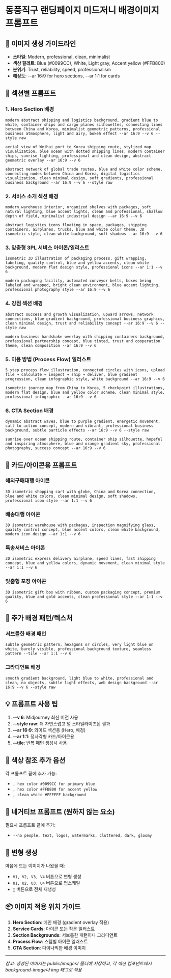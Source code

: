 # 동풍직구 랜딩페이지 미드저니 배경이미지 프롬프트

## 🎨 이미지 생성 가이드라인
- **스타일**: Modern, professional, clean, minimalist
- **색상 팔레트**: Blue (#0099CC), White, Light gray, Accent yellow (#FFB800)
- **분위기**: Trust, reliability, speed, professionalism
- **해상도**: --ar 16:9 for hero sections, --ar 1:1 for cards

## 📸 섹션별 프롬프트

### 1. Hero Section 배경
```
modern abstract shipping and logistics background, gradient blue to white, container ships and cargo planes silhouettes, connecting lines between China and Korea, minimalist geometric patterns, professional business atmosphere, light and airy, bokeh effect --ar 16:9 --v 6 --style raw
```

```
aerial view of Weihai port to Korea shipping route, stylized map visualization, blue ocean with dotted shipping lines, modern container ships, sunrise lighting, professional and clean design, abstract geometric overlay --ar 16:9 --v 6
```

```
abstract network of global trade routes, blue and white color scheme, connecting nodes between China and Korea, digital logistics visualization, clean minimal design, soft gradients, professional business background --ar 16:9 --v 6 --style raw
```

### 2. 서비스 소개 섹션 배경
```
modern warehouse interior, organized shelves with packages, soft natural lighting, blue accent lights, clean and professional, shallow depth of field, minimalist industrial design --ar 16:9 --v 6
```

```
abstract logistics icons floating in space, packages, shipping containers, airplanes, trucks, blue and white color theme, 3D isometric style, clean white background, soft shadows --ar 16:9 --v 6
```

### 3. 맞춤형 3PL 서비스 아이콘/일러스트
```
isometric 3D illustration of packaging process, gift wrapping, labeling, quality control, blue and yellow accents, clean white background, modern flat design style, professional icons --ar 1:1 --v 6
```

```
modern packaging facility, automated conveyor belts, boxes being labeled and wrapped, bright clean environment, blue accent lighting, professional photography style --ar 16:9 --v 6
```

### 4. 강점 섹션 배경
```
abstract success and growth visualization, upward arrows, network connections, blue gradient background, professional business graphics, clean minimal design, trust and reliability concept --ar 16:9 --v 6 --style raw
```

```
modern business handshake overlay with shipping containers background, professional partnership concept, blue tinted, trust and cooperation theme, clean composition --ar 16:9 --v 6
```

### 5. 이용 방법 (Process Flow) 일러스트
```
5 step process flow illustration, connected circles with icons, upload file → calculate → inspect → ship → deliver, blue gradient progression, clean infographic style, white background --ar 16:9 --v 6
```

```
isometric journey map from China to Korea, 5 checkpoint illustrations, modern flat design, blue and yellow color scheme, clean minimal style, professional infographic --ar 16:9 --v 6
```

### 6. CTA Section 배경
```
dynamic abstract waves, blue to purple gradient, energetic movement, call to action concept, modern and vibrant, professional business background, subtle particle effects --ar 16:9 --v 6 --style raw
```

```
sunrise over ocean shipping route, container ship silhouette, hopeful and inspiring atmosphere, blue and orange gradient sky, professional photography, success concept --ar 16:9 --v 6
```

## 🎯 카드/아이콘용 프롬프트

### 해외구매대행 아이콘
```
3D isometric shopping cart with globe, China and Korea connection, blue and white colors, clean minimal design, soft shadows, professional icon style --ar 1:1 --v 6
```

### 배송대행 아이콘
```
3D isometric warehouse with packages, inspection magnifying glass, quality control concept, blue accent colors, clean white background, modern icon design --ar 1:1 --v 6
```

### 특송서비스 아이콘
```
3D isometric express delivery airplane, speed lines, fast shipping concept, blue and yellow colors, dynamic movement, clean minimal style --ar 1:1 --v 6
```

### 맞춤형 포장 아이콘
```
3D isometric gift box with ribbon, custom packaging concept, premium quality, blue and gold accents, clean professional style --ar 1:1 --v 6
```

## 🌟 추가 배경 패턴/텍스처

### 서브틀한 배경 패턴
```
subtle geometric pattern, hexagons or circles, very light blue on white, barely visible, professional background texture, seamless pattern --tile --ar 1:1 --v 6
```

### 그라디언트 배경
```
smooth gradient background, light blue to white, professional and clean, no objects, subtle light effects, web design background --ar 16:9 --v 6 --style raw
```

## 💡 프롬프트 사용 팁

1. **--v 6**: Midjourney 최신 버전 사용
2. **--style raw**: 더 자연스럽고 덜 스타일라이즈된 결과
3. **--ar 16:9**: 와이드 섹션용 (Hero, 배경)
4. **--ar 1:1**: 정사각형 카드/아이콘용
5. **--tile**: 반복 패턴 생성시 사용

## 🎨 색상 참조 추가 옵션
각 프롬프트 끝에 추가 가능:
- `, hex color #0099CC for primary blue`
- `, hex color #FFB800 for accent yellow`
- `, clean white #FFFFFF background`

## 📝 네거티브 프롬프트 (원하지 않는 요소)
필요시 프롬프트 끝에 추가:
- `--no people, text, logos, watermarks, cluttered, dark, gloomy`

## 🔄 변형 생성
마음에 드는 이미지가 나왔을 때:
- `V1, V2, V3, V4` 버튼으로 변형 생성
- `U1, U2, U3, U4` 버튼으로 업스케일
- `🔄` 버튼으로 전체 재생성

## 📦 이미지 적용 위치 가이드

1. **Hero Section**: 메인 배경 (gradient overlay 적용)
2. **Service Cards**: 아이콘 또는 작은 일러스트
3. **Section Backgrounds**: 서브틀한 패턴이나 그라디언트
4. **Process Flow**: 스텝별 아이콘 일러스트
5. **CTA Section**: 다이나믹한 배경 이미지

---

*참고: 생성된 이미지는 public/images/ 폴더에 저장하고, 각 섹션 컴포넌트에서 background-image나 img 태그로 적용*